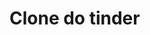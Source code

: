 # Clone do tinder
<a href="https://raw.githubusercontent.com/Klebervini49/tinder/master/assets/img/ps-clone_tinder.png">
